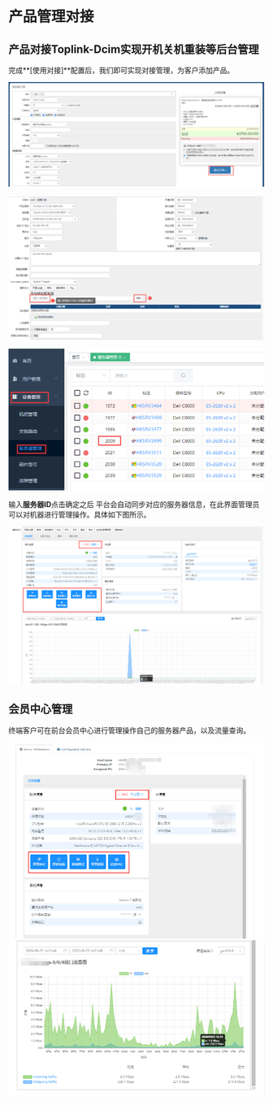 # 产品管理对接



## 产品对接Toplink-Dcim实现开机关机重装等后台管理

完成**[使用对接]**配置后，我们即可实现对接管理，为客户添加产品。

![](./image/img/image21.png)

![](./image/img/image22.png)

![](./image/img/image23.png)


输入**服务器ID**点击确定之后 平台会自动同步对应的服务器信息，在此界面管理员可以对机器进行管理操作。具体如下图所示。

![](./image/img/image24.png)


## 会员中心管理

终端客户可在前台会员中心进行管理操作自己的服务器产品，以及流量查询。

![](./image/img/image25.png)
![](./image/img/image26.png)







